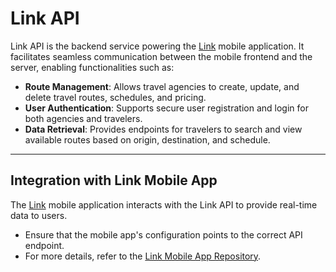 # Link API

Link API is the backend service powering the [Link](https://github.com/thanwannahtun/link) mobile application. It facilitates seamless communication between the mobile frontend and the server, enabling functionalities such as:

- **Route Management**: Allows travel agencies to create, update, and delete travel routes, schedules, and pricing.
- **User Authentication**: Supports secure user registration and login for both agencies and travelers.
- **Data Retrieval**: Provides endpoints for travelers to search and view available routes based on origin, destination, and schedule.

---

## Integration with Link Mobile App

The [Link](https://github.com/thanwannahtun/link) mobile application interacts with the Link API to provide real-time data to users. 

- Ensure that the mobile app's configuration points to the correct API endpoint.
- For more details, refer to the [Link Mobile App Repository](https://github.com/thanwannahtun/link).
